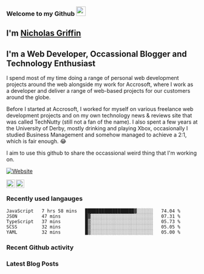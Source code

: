 ### Welcome to my Github <img src="https://media.giphy.com/media/hvRJCLFzcasrR4ia7z/giphy.gif" width="25px"/>

## I'm [Nicholas Griffin](https://nicholasgriffin.dev)

## I'm a Web Developer, Occassional Blogger and Technology Enthusiast

I spend most of my time doing a range of personal web development projects around the web alongside my work for Accrosoft, where I work as a developer and deliver a range of web-based projects for our customers around the globe.

Before I started at Accrosoft, I worked for myself on various freelance web development projects and on my own technology news & reviews site that was called TechNutty (still not a fan of the name). I also spent a few years at the University of Derby, mostly drinking and playing Xbox, occasionally I studied Business Management and somehow managed to achieve a 2:1, which is fair enough. 😂

I aim to use this github to share the occassional weird thing that I'm working on.

[![Website](https://img.shields.io/website?label=nicholasgriffin.dev&style=for-the-badge&url=https%3A%2F%2Fnicholasgriffin.dev)](https://nicholasgriffin.dev)

[<img align="left" alt="LinkindIn" width="22px" src="https://cdn.jsdelivr.net/npm/simple-icons@3.6.1/icons/linkedin.svg" />][linkedin]
[<img align="left" alt="Twitter" width="22px" src="https://cdn.jsdelivr.net/npm/simple-icons@3.6.1/icons/twitter.svg" />][twitter]

<br />

[website]: https://nicholasgriffin.dev
[twitter]: https://twitter.com/NGriffintn
[linkedin]: https://youtube.com/nicholasgriffin-gb

### Recently used langauges

<!--START_SECTION:waka-->
```text
JavaScript   7 hrs 58 mins   ██████████████████▓░░░░░░   74.04 % 
JSON         47 mins         █▓░░░░░░░░░░░░░░░░░░░░░░░   07.31 % 
TypeScript   37 mins         █▒░░░░░░░░░░░░░░░░░░░░░░░   05.73 % 
SCSS         32 mins         █▒░░░░░░░░░░░░░░░░░░░░░░░   05.05 % 
YAML         32 mins         █▒░░░░░░░░░░░░░░░░░░░░░░░   05.00 % 
```
<!--END_SECTION:waka-->

### Recent Github activity

<!--START_SECTION:activity-->
<!--END_SECTION:activity-->

### Latest Blog Posts

<!--- BLOG-POST-LIST:START -->

<!--- BLOG-POST-LIST:END -->
